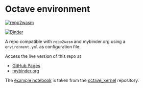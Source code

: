 # Octave environment

[![repo2wasm](https://img.shields.io/badge/any_text-launch-F37626?logo=jupyter&label=Jupyter)](https://repo2wasm.github.io/template-requirements)

[![Binder](https://mybinder.org/badge.svg)](https://mybinder.org/v2/gh/binder-examples/octave/master?filepath=index.ipynb)

A repo compatible with `repo2wasm` and mybinder.org using a `environment.yml` as configuration file.

Access the live version of this repo at

- [GitHub Pages](https://repo2wasm.github.io/template-octave)
- [mybinder.org](http://mybinder.org/v2/gh/repo2wasm/template-octave/HEAD)

The [example notebook](index.ipynb) is taken from the [octave_kernel](https://github.com/Calysto/octave_kernel) repository.
